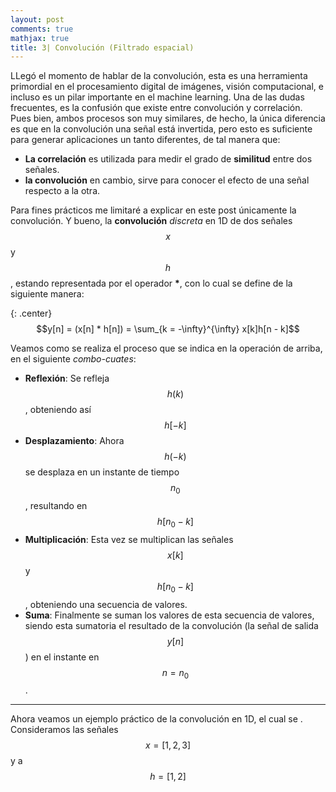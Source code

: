```yaml
---
layout: post
comments: true
mathjax: true
title: 3| Convolución (Filtrado espacial)
--- 
```


LLegó el momento de hablar de la convolución, esta es una herramienta primordial en el procesamiento digital de imágenes, visión computacional, e incluso es un pilar importante en el machine learning. Una de las dudas frecuentes, es la confusión que existe entre convolución y correlación. Pues bien, ambos procesos son muy similares, de hecho, la única diferencia es que en la convolución una señal está invertida, pero esto es suficiente para generar aplicaciones un tanto diferentes, de tal manera que:

* __La correlación__ es utilizada para medir el grado de __similitud__ entre dos señales.
* __la convolución__ en cambio, sirve para conocer el efecto de una señal respecto a la otra.

Para fines prácticos me limitaré a explicar en este post únicamente la convolución. Y bueno, la __convolución__ _discreta_ en 1D de dos señales $$x$$ y $$h$$, estando representada por el operador __*__, con lo cual se define de la siguiente manera:

{: .center}
$$y[n] = (x[n] * h[n]) = \sum_{k = -\infty}^{\infty} x[k]h[n - k]$$

Veamos como se realiza el proceso que se indica en la operación de arriba, en el siguiente _combo-cuates_:

* __Reflexión__: Se refleja $$h(k)$$, obteniendo así $$h[-k]$$
* __Desplazamiento__: Ahora $$h(-k)$$ se desplaza en un instante de tiempo $$n_0$$, resultando en $$h[n_0 - k]$$
* __Multiplicación__: Esta vez se multiplican las señales $$x[k]$$ y $$h[n_0 - k]$$, obteniendo una secuencia de valores.  
* __Suma__: Finalmente se suman los valores de esta secuencia de valores, siendo esta sumatoria el resultado de la convolución (la señal de salida $$y[n]$$) en el instante en $$n = n_0$$.

_____
Ahora veamos un ejemplo práctico de la convolución en 1D, el cual se . Consideramos las señales $$x = [1, 2, 3]$$ y a $$h = [1, 2]$$
